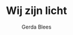 ---
title: "Wij zijn licht"
author: "Gerda Blees"
isbn: ""
isbn13: "9789057590009"
rating: "0"
publisher: "Podium"
pages: "224"
publishYear: "2020"
read: ""
goodreads_id: "53122044"
language: "nl"
---